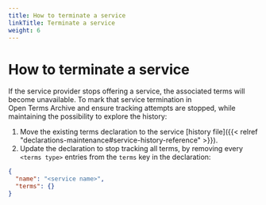 ```yaml
---
title: How to terminate a service
linkTitle: Terminate a service
weight: 6
---
```


# How to terminate a service

If the service provider stops offering a service, the associated terms will become unavailable. To mark that service termination in Open Terms Archive and ensure tracking attempts are stopped, while maintaining the possibility to explore the history:

1. Move the existing terms declaration to the service [history file]({{< relref "declarations-maintenance#service-history-reference" >}}).
2. Update the declaration to stop tracking all terms, by removing every `<terms type>` entries from the  `terms` key in the declaration:

```json
{
  "name": "<service name>",
  "terms": {}
}
```
